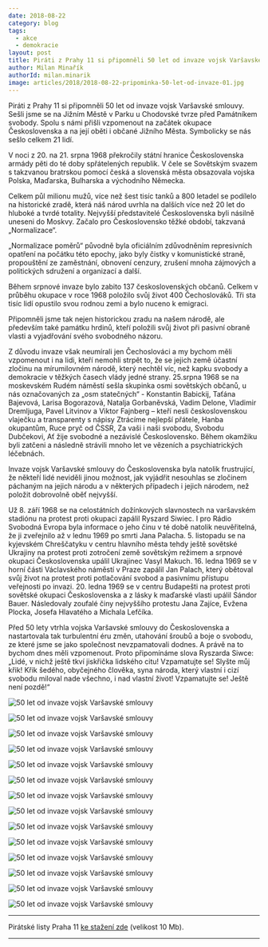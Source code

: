 ```yaml
---
date: 2018-08-22
category: blog
tags:
  - akce
  - demokracie
layout: post
title: Piráti z Prahy 11 si připomněli 50 let od invaze vojsk Varšavské smlouvy
author: Milan Minařík
authorId: milan.minarik
image: articles/2018/2018-08-22-pripominka-50-let-od-invaze-01.jpg
---
```


Piráti z Prahy 11 si připomněli 50 let od invaze vojsk Varšavské smlouvy. Sešli jsme se na Jižním Městě v Parku u Chodovské tvrze před Památníkem svobody. Spolu s námi přišli vzpomenout na začátek okupace Československa a na její oběti i občané Jižního Města. Symbolicky se nás sešlo celkem 21 lidí.

V noci z 20. na 21. srpna 1968 překročily státní hranice Československa armády pěti do té doby spřátelených republik. V čele se Sovětským svazem s takzvanou bratrskou pomocí česká a slovenská města obsazovala vojska Polska, Maďarska, Bulharska a východního Německa. 
 
Celkem půl milionu mužů, více než šest tisíc tanků a 800 letadel se podílelo na historické zradě, která náš národ uvrhla na dalších více než 20 let do hluboké a tvrdé totality. Nejvyšší představitelé Československa byli násilně uneseni do Moskvy.  Začalo pro Československo těžké období, takzvaná „Normalizace“. 
 
„Normalizace poměrů“ původně byla oficiálním zdůvodněním represivních opatření na počátku této epochy, jako byly čistky v komunistické straně, propouštění ze zaměstnání, obnovení cenzury, zrušení mnoha zájmových a politických sdružení a organizací a další.
 
Během srpnové invaze bylo zabito 137 československých občanů. Celkem v průběhu okupace v roce 1968 položilo svůj život 400 Čechoslováků. Tři sta tisíc lidí opustilo svou rodnou zemi a bylo nuceno k emigraci. 
 
Připomněli jsme tak nejen historickou zradu na našem národě, ale především také památku hrdinů, kteří položili svůj život při pasivní obraně vlasti a vyjadřování svého svobodného názoru.
 
Z důvodu invaze však neumírali jen Čechoslováci a my bychom měli vzpomenout i na lidi, kteří nemohli strpět to, že se jejich země účastní zločinu na mírumilovném národě, který nechtěl víc, než kapku svobody a demokracie v těžkých časech vlády jedné strany. 
25.srpna 1968 se na moskevském Rudém náměstí sešla skupinka osmi sovětských občanů, u nás označovaných za „osm statečných“ - Konstantin Babickij, Taťána Bajevová, Larisa Bogorazová, Natalja Gorbaněvská, Vadim Delone, Vladimir Dremljuga, Pavel Litvinov a Viktor Fajnberg – kteří nesli československou vlaječku a transparenty s nápisy Ztrácíme nejlepší přátele, Hanba okupantům, Ruce pryč od ČSSR, Za vaši i naši svobodu, Svobodu Dubčekovi, Ať žije svobodné a nezávislé Československo. Během okamžiku byli zatčeni a následně strávili mnoho let ve vězeních a psychiatrických léčebnách.
 
Invaze vojsk Varšavské smlouvy do Československa byla natolik frustrující, že někteří lidé neviděli jinou možnost, jak vyjádřit nesouhlas se zločinem páchaným na jejich národu a v některých případech i jejich národem, než položit dobrovolně oběť nejvyšší. 
 
Už 8. září 1968 se na celostátních dožínkových slavnostech na varšavském stadiónu na protest proti okupaci zapálil Ryszard Siwiec. I pro Rádio Svobodná Evropa byla informace o jeho činu v té době natolik neuvěřitelná, že ji zveřejnilo až v lednu 1969 po smrti Jana Palacha. 5. listopadu se na kyjevském Chreščatyku v centru hlavního města tehdy ještě sovětské Ukrajiny na protest proti zotročení země sovětským režimem a srpnové okupaci Československa upálil Ukrajinec Vasyl Makuch. 16. ledna 1969 se v horní části Václavského náměstí v Praze zapálil Jan Palach, který obětoval svůj život na protest proti potlačování svobod a pasivnímu přístupu veřejnosti po invazi. 20. ledna 1969 se v centru Budapešti na protest proti sovětské okupaci Československa a z lásky k maďarské vlasti upálil Sándor Bauer. Následovaly zoufalé činy nejvyššího protestu Jana Zajíce, Evžena Plocka, Josefa Hlavatého a Michala Lefčíka.
 
Před 50 lety vtrhla vojska Varšavské smlouvy do Československa a nastartovala tak turbulentní éru změn, utahování šroubů a boje o svobodu, ze které jsme se jako společnost nevzpamatovali dodnes. A právě na to bychom dnes měli vzpomenout. Proto připomínáme slova Ryszarda Siwce: „Lidé, v nichž ještě tkví jiskřička lidského citu! Vzpamatujte se! Slyšte můj křik! Křik šedého, obyčejného člověka, syna národa, který vlastní i cizí svobodu miloval nade všechno, i nad vlastní život! Vzpamatujte se! Ještě není pozdě!“

![50 let od invaze vojsk Varšavské smlouvy](https://a.pirati.cz/praha11/img/articles/2018/2018-08-22-pripominka-50-let-od-invaze-02.jpg)

![50 let od invaze vojsk Varšavské smlouvy](https://a.pirati.cz/praha11/img/articles/2018/2018-08-22-pripominka-50-let-od-invaze-03.jpg)

![50 let od invaze vojsk Varšavské smlouvy](https://a.pirati.cz/praha11/img/articles/2018/2018-08-22-pripominka-50-let-od-invaze-04.jpg)

![50 let od invaze vojsk Varšavské smlouvy](https://a.pirati.cz/praha11/img/articles/2018/2018-08-22-pripominka-50-let-od-invaze-05.jpg)

![50 let od invaze vojsk Varšavské smlouvy](https://a.pirati.cz/praha11/img/articles/2018/2018-08-22-pripominka-50-let-od-invaze-06.jpg)

![50 let od invaze vojsk Varšavské smlouvy](https://a.pirati.cz/praha11/img/articles/2018/2018-08-22-pripominka-50-let-od-invaze-07.jpg)

![50 let od invaze vojsk Varšavské smlouvy](https://a.pirati.cz/praha11/img/articles/2018/2018-08-22-pripominka-50-let-od-invaze-08.jpg)

![50 let od invaze vojsk Varšavské smlouvy](https://a.pirati.cz/praha11/img/articles/2018/2018-08-22-pripominka-50-let-od-invaze-09.jpg)

![50 let od invaze vojsk Varšavské smlouvy](https://a.pirati.cz/praha11/img/articles/2018/2018-08-22-pripominka-50-let-od-invaze-10.jpg)

![50 let od invaze vojsk Varšavské smlouvy](https://a.pirati.cz/praha11/img/articles/2018/2018-08-22-pripominka-50-let-od-invaze-11.jpg)

![50 let od invaze vojsk Varšavské smlouvy](https://a.pirati.cz/praha11/img/articles/2018/2018-08-22-pripominka-50-let-od-invaze-12.jpg)

![50 let od invaze vojsk Varšavské smlouvy](https://a.pirati.cz/praha11/img/articles/2018/2018-08-22-pripominka-50-let-od-invaze-13.jpg)

![50 let od invaze vojsk Varšavské smlouvy](https://a.pirati.cz/praha11/img/articles/2018/2018-08-22-pripominka-50-let-od-invaze-14.jpg)

![50 let od invaze vojsk Varšavské smlouvy](https://a.pirati.cz/praha11/img/articles/2018/2018-08-22-pripominka-50-let-od-invaze-15.jpg)


---

Pirátské listy Praha 11 [ke stažení zde](/assets/pdf/2018-07-10-praha-11.pdf) (velikost 10 Mb).

- - -
